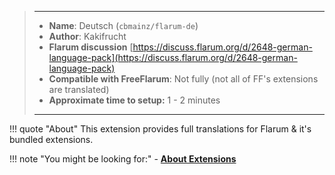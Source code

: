 > ---
> - **Name**: Deutsch (`cbmainz/flarum-de`)
> - **Author**: Kakifrucht
> - **Flarum discussion** [https://discuss.flarum.org/d/2648-german-language-pack](https://discuss.flarum.org/d/2648-german-language-pack)
> - **Compatible with FreeFlarum**: Not fully (not all of FF's extensions are translated)
> - **Approximate time to setup:** 1 - 2 minutes
>
> ---

!!! quote "About"
    This extension provides full translations for Flarum & it's bundled extensions.
    
!!! note "You might be looking for:"
    - **[About Extensions](/docs/how-to/extensions/about-extensions/)**
